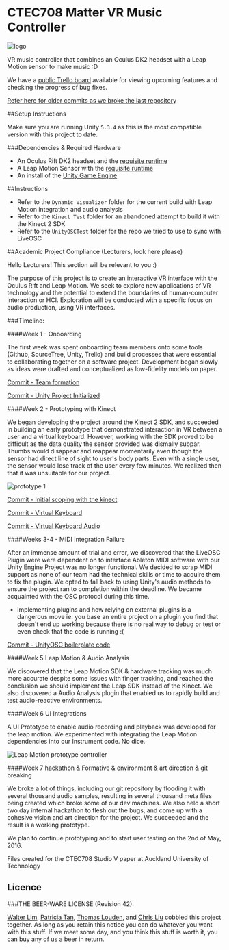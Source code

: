 # CTEC708 Matter VR Music Controller

![logo](https://github.com/waltzaround/CTEC708-VR-Controller/blob/master/images/logo.png "logo")


VR music controller that combines an Oculus DK2 headset with a Leap Motion sensor to make music :D

We have a [public Trello board](https://trello.com/b/lQ19QmZj/matter) available for viewing upcoming 
features and checking the progress of bug fixes.

[Refer here for older commits as we broke the last repository](https://github.com/waltzaround/CTEC708-BrokenVRThing/commits/master)

##Setup Instructions

Make sure you are running Unity `5.3.4` as this is the most compatible version with this project to date.

###Dependencies & Required Hardware

- An Oculus Rift DK2 headset and the [requisite runtime](https://developer.oculus.com/downloads/)
- A Leap Motion Sensor with the [requisite runtime](https://developer.leapmotion.com/get-started)
- An install of the [Unity Game Engine](https://unity3d.com/get-unity/download)

##Instructions

- Refer to the `Dynamic Visualizer` folder for the current build with Leap Motion integration and audio analysis
- Refer to the `Kinect Test` folder for an abandoned attempt to build it with the Kinect 2 SDK
- Refer to the `UnityOSCTest` folder for the repo we tried to use to sync with LiveOSC 

##Academic Project Compliance (Lecturers, look here please)

Hello Lecturers! This section will be relevant to you :)

The purpose of this project is to create an interactive VR interface with the Oculus Rift and Leap Motion.
We seek to explore new applications of VR technology and the potential to extend the boundaries of human-computer interaction or HCI. Exploration will be conducted with a specific focus on audio production, using VR interfaces.

###Timeline:

####Week 1 - Onboarding

The first week was spent onboarding team members onto some tools (Github, SourceTree, Unity, Trello) and build processes that were essential to collaborating together on a software project. Development began slowly as ideas were drafted and conceptualized as low-fidelity models on paper.  

[Commit - Team formation](https://github.com/waltzaround/CTEC708-VR-Controller/commit/87b89f97577776e13be141a01cbd0e7725c7ba1b)

[Commit - Unity Project Initialized](https://github.com/waltzaround/CTEC708-VR-Controller/commit/85324f10db75517f170f8297c98f62bdbfae6909)

####Week 2 - Prototyping with Kinect

We began developing the project around the Kinect 2 SDK, and succeeded in building an early prototype that demonstrated interaction in VR between a user and a virtual keyboard. However, working with the SDK proved to be difficult as the data quality the sensor provided was dismally subpar. Thumbs would disappear and reappear momentarily even though the sensor had direct line of sight to user's body parts. Even with a single user, the sensor would lose track of the user every few minutes. We realized then that it was unsuitable for our project.

![prototype 1](https://github.com/waltzaround/CTEC708-VR-Controller/blob/master/images/12980384_1116154471769855_1160455269_n.png "Prototype 1")


[Commit - Initial scoping with the kinect](https://github.com/waltzaround/CTEC708-VR-Controller/commit/3507f81dd3598529ed9bacec0ca916863f719cc1)

[Commit - Virtual Keyboard](https://github.com/waltzaround/CTEC708-VR-Controller/commit/e7851e369f91fc017788ff4c336bc4d8e2edf0df)

[Commit - Virtual Keyboard Audio](https://github.com/waltzaround/CTEC708-VR-Controller/commit/0d0bc46178db2cc9f63ecc743c4015b09c49b5ac)

####Weeks 3-4 - MIDI Integration Failure

After an immense amount of trial and error, we discovered that the LiveOSC Plugin were were dependent on to interface Ableton MIDI software with our Unity Engine Project was no longer functional. We decided to scrap MIDI support as none of our team had the technical skills or time to acquire them to fix the plugin. We opted to fall back to using Unity's audio methods to ensure the project ran to completion within the deadline. We became acquainted with the OSC protocol during this time.

- implementing plugins and how relying on external plugins is a dangerous move ie: you base an entire project on a plugin you find that doesn't end up working because there is no real way to debug or test or even check that the code is running :(

[Commit - UnityOSC boilerplate code](https://github.com/waltzaround/CTEC708-VR-Controller/commit/089f395ea1065b7a76675569905e2fe6a55c5578)

####Week 5 Leap Motion & Audio Analysis

We discovered that the Leap Motion SDK & hardware tracking was much more accurate despite some issues with finger tracking, and reached the conclusion we should implement the Leap SDK instead of the Kinect. We also discovered a Audio Analysis plugin that enabled us to rapidly build and test audio-reactive environments.


####Week 6 UI Integrations

A UI Prototype to enable audio recording and playback was developed for the leap motion. We experimented with integrating the Leap Motion dependencies into our Instrument code. No dice. 

![Leap Motion prototype controller](https://github.com/waltzaround/CTEC708-VR-Controller/blob/master/images/13023358_1116154475103188_1700030371_n.png "Prototype controller")


####Week 7 hackathon & Formative & environment & art direction & git breaking

 We broke a lot of things, including our git repository by flooding it with several thousand audio samples, resulting in several thousand meta files being created which broke some of our dev machines. We also held a short two day internal hackathon to flesh out the bugs, and come up with a cohesive vision and art direction for the project. We succeeded and the result is a working prototype. 
 
 We plan to continue prototyping and to start user testing on the 2nd of May, 2016.




Files created for the CTEC708 Studio V paper at Auckland University of Technology


## Licence

###THE BEER-WARE LICENSE (Revision 42):

[Walter Lim](mailto:waltissomewhere@gmail.com), [Patricia Tan](mailto:thr2185@autuni.ac.nz), [Thomas Louden](mailto:ktj9551@autuni.ac.nz), and [Chris Liu](mailto:christopherliu97@gmail.com) cobbled this project together.  As long as you retain this notice you can do whatever you want with this stuff. If we meet some day, and you think this stuff is worth it, you can buy any of us a beer in return.

